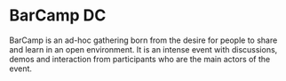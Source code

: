 # BarCamp DC #

BarCamp is an ad-hoc gathering born from the desire for people to share and learn in an open environment. It is an intense event with discussions, demos and interaction from participants who are the main actors of the event.

